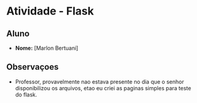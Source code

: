 # Atividade - Flask

## Aluno
- **Nome:** [Marlon Bertuani]

## Observaçoes
- Professor, provavelmente nao estava presente no dia que o senhor disponibilizou os arquivos, etao eu criei as paginas simples para teste do flask.